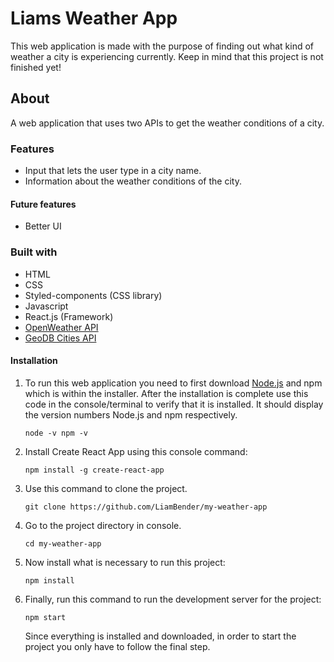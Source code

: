 # Liams Weather App
This web application is made with the purpose of finding out what kind of weather a city is experiencing currently.
Keep in mind that this project is not finished yet!

## About
A web application that uses two APIs to get the weather conditions of a city.

### Features
- Input that lets the user type in a city name.
- Information about the weather conditions of the city.

#### Future features
- Better UI

### Built with
- HTML
- CSS
- Styled-components (CSS library)
- Javascript
- React.js (Framework)
- [OpenWeather API](https://api.openweathermap.org/)
- [GeoDB Cities API](http://geodb-cities-api.wirefreethought.com/)
  
#### Installation
1. To run this web application you need to first download [Node.js](https://nodejs.org/en) and npm which is within the installer.
   After the installation is complete use this code in the console/terminal to verify that it is installed. It should display the version numbers Node.js and npm respectively.
   ```console
   node -v npm -v
   ```
2. Install Create React App using this console command:
   ```console
   npm install -g create-react-app
   ```
4. Use this command to clone the project.
   ```console
   git clone https://github.com/LiamBender/my-weather-app
   ```
5. Go to the project directory in console.
   ```console
   cd my-weather-app
   ```
6. Now install what is necessary to run this project:
   ```console
   npm install
   ```
7. Finally, run this command to run the development server for the project:
   ```console
   npm start
   ```
   Since everything is installed and downloaded, in order to start the project you only have to follow the final step.

